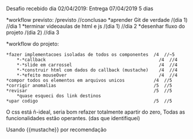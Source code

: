 Desafio recebido dia 02/04/2019:
Entrega              07/04/2019
5 dias

*workflow previsto:                                          /previsto //conclusao
*aprender Git de verdade                                /(dia 1)    //dia 1
*terminar videoaulas de html e js                       /(dia 1)    //dia 2
*desenhar fluxo do projeto                              /(dia 2)    //dia 3


*workflow do projeto:

    *fazer implementacoes isoladas de todos os componentes  /4  //~5
        *-*callback                                           /4  //4
        *-*slide em carrossel                                 /4  //4
        *-*construir html com dados do callback (mustache)    /4  //4
        *-*efeito mouseOver                                   /4  //4
    *compor todos os elementos em arquivos unicos           /4  //5
    *corrigir anomalias                                     /5  //5
    *revisar                                                /5  //5
        *quase esqueci dos link destinos
    *upar codigo                                            /5  //5

O css está ñ-ideal, seria bom refazer totalmente apartir do zero,
Todas as funcionalidades estão operantes. (das que identifiquei)

Usando {{mustache}} por recomendação


